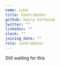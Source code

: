 ```yaml
---
name: Luna
title: Contributor
github: hairy-tortoise
twitter: ""
linkedin: ""
slack: ""
joining_date: ""
role: contributor
---
```


Still waiting for this
